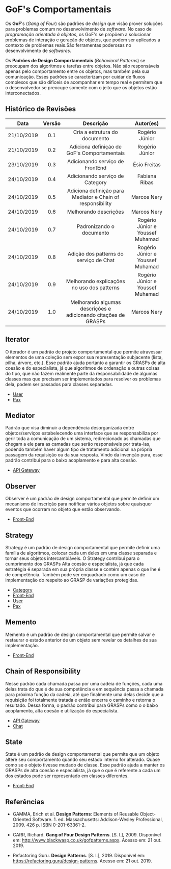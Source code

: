 # GoF's Comportamentais

Os **GoF**'s (_Gang of Four_) são padrões de _design_ que visão prover soluções para problemas comum no desenvolvimento de _software_. No caso de _programação orientada à objetos_, os GoF's se propõem a solucionar problemas de interação e geração de objetos, que podem ser aplicados a contexto de problemas reais.São ferramentas poderosas no desenvolvimento de _softwares_.

Os **Padrões de Design Comportamentais** (_Behavioral Patterns_) se preocupam dos algoritmos e tarefas entre objetos. Não são responsáveis apenas pelo comportamento entre os objetos, mas também pela sua comunicação. Esses padrões se caracterizam por cuidar de fluxos complexos que são difíceis de acompanhar em tempo real e permitem que o desenvolvedor se preocupe somente com o jeito que os objetos estão interconectados.

## Histórico de Revisões

|    Data    | Versão |                           Descrição                            |            Autor(es)             |
| :--------: | :----: | :------------------------------------------------------------: | :------------------------------: |
| 21/10/2019 |  0.1   |                 Cria a estrutura do documento                  |          Rogério Júnior          |
| 21/10/2019 |  0.2   |          Adiciona definição de GoF's Comportamentais           |          Rogério Júnior          |
| 23/10/2019 |  0.3   |                Adicionando serviço de FrontEnd                 |           Ésio Freitas           |
| 24/10/2019 |  0.4   |                Adicionando serviço de Category                 |          Fabiana Ribas           |
| 24/10/2019 |  0.5   |   Adiciona definição para Mediator e Chain of responsibility   |           Marcos Nery            |
| 24/10/2019 |  0.6   |                     Melhorando descrições                      |           Marcos Nery            |
| 24/10/2019 |  0.7   |                    Padronizando o documento                    | Rogério Júnior e Youssef Muhamad |
| 24/10/2019 |  0.8   |             Adição dos patterns do serviço de Chat             | Rogério Júnior e Youssef Muhamad |
| 24/10/2019 |  0.9   |           Melhorando explicações no uso dos patterns           | Rogério Júnior e Youssef Muhamad |
| 24/10/2019 |  1.0   | Melhorando algumas descrições e adicionando citações de GRASPs |           Marcos Nery            |

<!-- ## Command

[Descrição] -->

## Iterator

O iterador é um padrão de projeto comportamental que permite atravessar elementos de uma coleção sem expor sua representação subjacente (lista, pilha, árvore, etc.). Esse padrão ajuda portanto a garantir os GRASPs de alta coesão e do especialista, já que algoritmos de ordenação e outras coisas do tipo, que não fazem realmente parte da responsabilidade de algumas classes mas que precisam ser implementados para resolver os problemas dela, podem ser passados para classes separadas.

- [User](docs/DS/dinamica-e-seminario-4-b/servicos/User.md#Iterator)
- [Pax](docs/DS/dinamica-e-seminario-4-b/servicos/Pax.md#Iterator)

## Mediator

Padrão que visa diminuir a dependência desorganizada entre objetos/serviços estabelecendo uma interface que se responsabiliza por gerir toda a comunicação de um sistema, redirecionado as chamadas que chegam a ele para as camadas que serão responsáveis por trata-las, podendo também haver algum tipo de tratamento adicional na própria passagem da requisição ou da sua resposta. Vindo da invenção pura, esse padrão contribuí para o baixo acoplamento e para alta coesão.

- [API Gateway](docs/DS/dinamica-e-seminario-4-b/servicos/Gateway.md#mediator)

## Observer

Observer é um padrão de design comportamental que permite definir um mecanismo de inscrição para notificar vários objetos sobre quaisquer eventos que ocorram no objeto que estão observando.

- [Front-End](docs/DS/dinamica-e-seminario-4-b/servicos/front.md#Observer)

## Strategy

Strategy é um padrão de design comportamental que permite definir uma família de algoritmos, colocar cada um deles em uma classe separada e tornar seus objetos intercambiáveis. O Strategy contribui para o cumprimento dos GRASPs Alta coesão e especialista, já que cada estratégia é separada em sua própria classe e contém apenas o que lhe é de competência. Também pode ser enquadrado como um caso de implementação do respeito ao GRASP de variações protegidas.

- [Category](docs/DS/dinamica-e-seminario-4-b/servicos/Category.md#Strategy)
- [Front-End](docs/DS/dinamica-e-seminario-4-b/servicos/front.md#Strategy)
- [User](docs/DS/dinamica-e-seminario-4-b/servicos/User.md#Strategy)
- [Pax](docs/DS/dinamica-e-seminario-4-b/servicos/Pax.md#Strategy)

<!-- ## Template Method

[Descrição]

## Visitor

[Descrição] -->

## Memento

Memento é um padrão de design comportamental que permite salvar e restaurar o estado anterior de um objeto sem revelar os detalhes de sua implementação.

- [Front-End](docs/DS/dinamica-e-seminario-4-b/servicos/front.md#Memento)

## Chain of Responsibility

Nesse padrão cada chamada passa por uma cadeia de funções, cada uma delas trata do que é de sua competência e em sequência passa a chamada para próxima função da cadeia, até que finalmente uma delas decide que a requisição foi totalmente tratada e então encerra o caminho e retorna o resultado. Dessa forma, o padrão contribuí para GRASPs como o o baixo acoplamento, alta coesão e utilização do especialista.

- [API Gateway](docs/DS/dinamica-e-seminario-4-b/servicos/Gateway.md#chain-of-responsibility)
- [Chat](docs/DS/dinamica-e-seminario-4-b/servicos/Chat.md#chain-of-responsibility)

## State

State é um padrão de design comportamental que permite que um objeto altere seu comportamento quando seu estado interno for alterado. Quase como se o objeto tivesse mudado de classe. Esse padrão ajuda a manter os GRASPs de alta coesão e especialista, já que o que é referente a cada um dos estados pode ser representado em classes diferentes.

- [Front-End](docs/DS/dinamica-e-seminario-4-b/servicos/front.md#State)

## Referências

- GAMMA, Erich et al. **Design Patterns**: Elements of Reusable Object-Oriented Software. 1. ed. Massachusetts: Addison-Wesley Professional, 2009. 426 p. ISBN 0-201-63361-2.

- CARR, Richard. **Gang of Four Design Patterns**. [S. l.], 2009. Disponível em: http://www.blackwasp.co.uk/gofpatterns.aspx. Acesso em: 21 out. 2019.

- Refactoring Guru. **Design Patterns**. [S. l.], 2019. Disponível em: https://refactoring.guru/design-patterns. Acesso em: 21 out. 2019.
